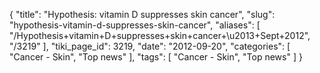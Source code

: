 {
    "title": "Hypothesis: vitamin D suppresses skin cancer",
    "slug": "hypothesis-vitamin-d-suppresses-skin-cancer",
    "aliases": [
        "/Hypothesis+vitamin+D+suppresses+skin+cancer+\u2013+Sept+2012",
        "/3219"
    ],
    "tiki_page_id": 3219,
    "date": "2012-09-20",
    "categories": [
        "Cancer - Skin",
        "Top news"
    ],
    "tags": [
        "Cancer - Skin",
        "Top news"
    ]
}